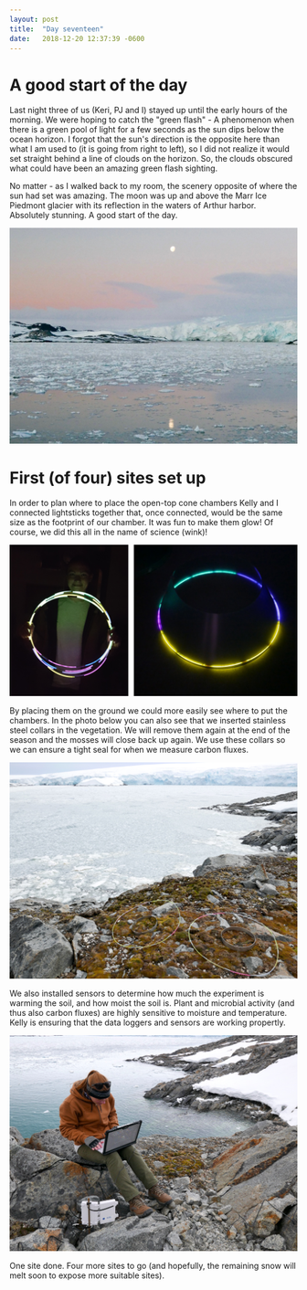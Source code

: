```yaml
---
layout: post
title:  "Day seventeen"
date:   2018-12-20 12:37:39 -0600
---
```


# A good start of the day
Last night three of us (Keri, PJ and I) stayed up until the early hours of the morning. We were hoping to catch the "green flash" - A phenomenon when there is a green pool of light for a few seconds as the sun dips below the ocean horizon. I forgot that the sun's direction is the opposite here than what I am used to (it is going from right to left), so I did not realize it would set straight behind a line of clouds on the horizon. So, the clouds obscured what could have been an amazing green flash sighting. 

No matter - as I walked back to my room, the scenery opposite of where the sun had set was amazing. The moon was up and above the Marr Ice Piedmont glacier with its reflection in the waters of Arthur harbor. Absolutely stunning. A good start of the day.

![Moon rise](/assets/blog_photos/181220/p1060599.jpg)

# First (of four) sites set up
In order to plan where to place the open-top cone chambers Kelly and I connected lightsticks together that, once connected, would be the same size as the footprint of our chamber. It was fun to make them glow! Of course, we did this all in the name of science (wink)!

![Light sticks](/assets/blog_photos/181220/lightsticks.jpg)

By placing them on the ground we could more easily see where to put the chambers. In the photo below you can also see that we inserted stainless steel collars in the vegetation. We will remove them again at the end of the season and the mosses will close back up again. We use these collars so we can ensure a tight seal for when we measure carbon fluxes.

![Light sticks](/assets/blog_photos/181220/p1060606.jpg)

We also installed sensors to determine how much the experiment is warming the soil, and how moist the soil is. Plant and microbial activity (and thus also carbon fluxes) are highly sensitive to moisture and temperature. Kelly is ensuring that the data loggers and sensors are working propertly.

![Kelly checking on logger](/assets/blog_photos/181220/p1060612.jpg)

One site done. Four more sites to go (and hopefully, the remaining snow will melt soon to expose more suitable sites).

